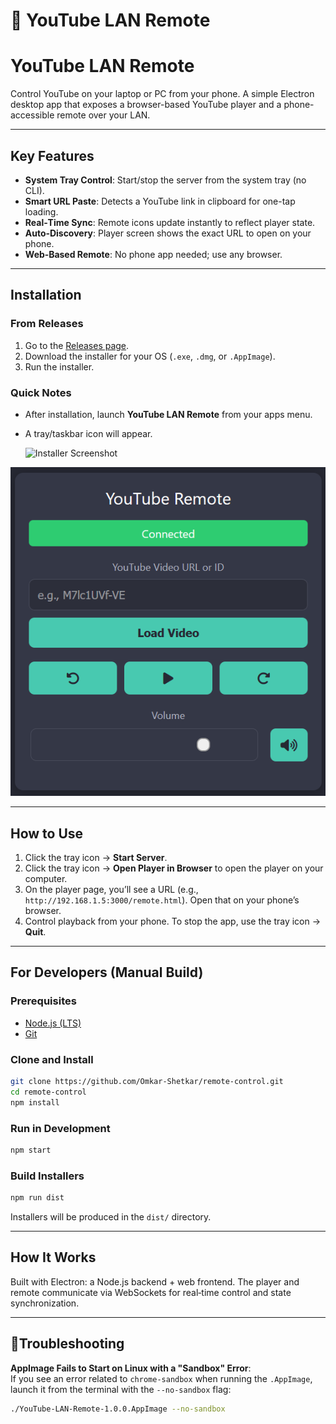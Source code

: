 # 🚀 YouTube LAN Remote

# YouTube LAN Remote

Control YouTube on your laptop or PC from your phone. A simple Electron desktop app that exposes a browser-based YouTube player and a phone-accessible remote over your LAN.

---

## Key Features

- **System Tray Control**: Start/stop the server from the system tray (no CLI).
- **Smart URL Paste**: Detects a YouTube link in clipboard for one-tap loading.
- **Real‑Time Sync**: Remote icons update instantly to reflect player state.
- **Auto‑Discovery**: Player screen shows the exact URL to open on your phone.
- **Web‑Based Remote**: No phone app needed; use any browser.

---

## Installation

### From Releases

1. Go to the [Releases page](https://github.com/Omkar-Shetkar/remote-control/releases).
2. Download the installer for your OS (`.exe`, `.dmg`, or `.AppImage`).
3. Run the installer.

### Quick Notes

- After installation, launch **YouTube LAN Remote** from your apps menu.
- A tray/taskbar icon will appear.

  ![Installer Screenshot](<media/Screenshot 2025-10-17 at 9.27.52 AM.png>)

![alt text](<media/remote.png>)

---

## How to Use

1. Click the tray icon → **Start Server**.
2. Click the tray icon → **Open Player in Browser** to open the player on your computer.
3. On the player page, you’ll see a URL (e.g., `http://192.168.1.5:3000/remote.html`). Open that on your phone’s browser.
4. Control playback from your phone. To stop the app, use the tray icon → **Quit**.

---

## For Developers (Manual Build)

### Prerequisites

- [Node.js (LTS)](https://nodejs.org/)
- [Git](https://git-scm.com/)

### Clone and Install

```bash
git clone https://github.com/Omkar-Shetkar/remote-control.git
cd remote-control
npm install
```

### Run in Development

```bash
npm start
```

### Build Installers

```bash
npm run dist
```

Installers will be produced in the `dist/` directory.

---

## How It Works

Built with Electron: a Node.js backend + web frontend. The player and remote communicate via WebSockets for real‑time control and state synchronization.

---

## 🐛Troubleshooting

**AppImage Fails to Start on Linux with a "Sandbox" Error**:  
If you see an error related to `chrome-sandbox` when running the `.AppImage`, launch it from the terminal with the `--no-sandbox` flag:

```bash
./YouTube-LAN-Remote-1.0.0.AppImage --no-sandbox
```